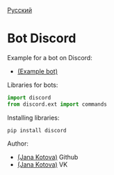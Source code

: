[Русский](https://github.com/JanaKotova/python_discord/blob/master/README_RU.md)
# Bot Discord
Example for a bot on Discord:
- [(Example bot)](https://github.com/JanaKotova/python_discord/blob/master/Example/bot.py)

Libraries for bots:
```python
import discord
from discord.ext import commands
```

Installing libraries:
```
pip install discord
```

Author:
- [(Jana Kotova)](https://github.com/JanaKotova) Github
- [(Jana Kotova)](https://vk.com/janakotova) VK
